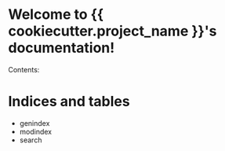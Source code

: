 Welcome to {{ cookiecutter.project_name }}'s documentation!
============================================================

Contents:

Indices and tables
==================

-   genindex
-   modindex
-   search

